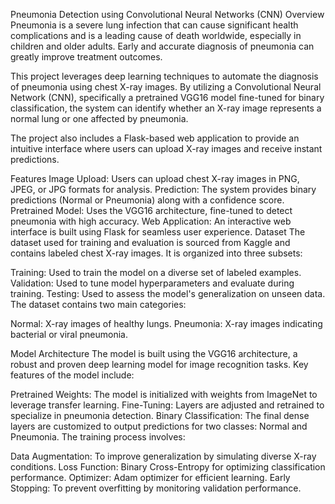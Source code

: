 Pneumonia Detection using Convolutional Neural Networks (CNN)
Overview
Pneumonia is a severe lung infection that can cause significant health complications and is a leading cause of death worldwide, especially in children and older adults. Early and accurate diagnosis of pneumonia can greatly improve treatment outcomes.

This project leverages deep learning techniques to automate the diagnosis of pneumonia using chest X-ray images. By utilizing a Convolutional Neural Network (CNN), specifically a pretrained VGG16 model fine-tuned for binary classification, the system can identify whether an X-ray image represents a normal lung or one affected by pneumonia.

The project also includes a Flask-based web application to provide an intuitive interface where users can upload X-ray images and receive instant predictions.

Features
Image Upload: Users can upload chest X-ray images in PNG, JPEG, or JPG formats for analysis.
Prediction: The system provides binary predictions (Normal or Pneumonia) along with a confidence score.
Pretrained Model: Uses the VGG16 architecture, fine-tuned to detect pneumonia with high accuracy.
Web Application: An interactive web interface is built using Flask for seamless user experience.
Dataset
The dataset used for training and evaluation is sourced from Kaggle and contains labeled chest X-ray images. It is organized into three subsets:

Training: Used to train the model on a diverse set of labeled examples.
Validation: Used to tune model hyperparameters and evaluate during training.
Testing: Used to assess the model's generalization on unseen data.
The dataset contains two main categories:

Normal: X-ray images of healthy lungs.
Pneumonia: X-ray images indicating bacterial or viral pneumonia.

Model Architecture
The model is built using the VGG16 architecture, a robust and proven deep learning model for image recognition tasks. Key features of the model include:

Pretrained Weights: The model is initialized with weights from ImageNet to leverage transfer learning.
Fine-Tuning: Layers are adjusted and retrained to specialize in pneumonia detection.
Binary Classification: The final dense layers are customized to output predictions for two classes: Normal and Pneumonia.
The training process involves:

Data Augmentation: To improve generalization by simulating diverse X-ray conditions.
Loss Function: Binary Cross-Entropy for optimizing classification performance.
Optimizer: Adam optimizer for efficient learning.
Early Stopping: To prevent overfitting by monitoring validation performance.

